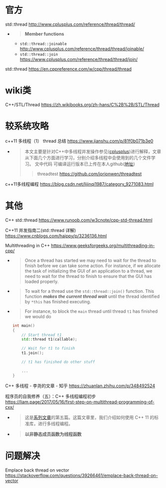 
# 官方

std::thread http://www.cplusplus.com/reference/thread/thread/
- > **Member functions**
  * `std::thread::joinable` http://www.cplusplus.com/reference/thread/thread/joinable/
  * `std::thread::join` https://www.cplusplus.com/reference/thread/thread/join/

std::thread https://en.cppreference.com/w/cpp/thread/thread

# wiki类

C++/STL/Thread https://zh.wikibooks.org/zh-hans/C%2B%2B/STL/Thread

# 较系统攻略

c++11 多线程（1） thread 总结 https://www.jianshu.com/p/81f0b071b3e0
- > 本文主要是针对C++中多线程并发操作参见([cplusplus]())进行解释，文章从下面几个方面进行学习，分别介绍多线程中会使用到的几个文件学习。 文中代码 可编译运行版本已上传在本人github([地址](https://github.com/jorionwen/threadtest))
  >> threadtest https://github.com/jorionwen/threadtest

c++11多线程编程 https://blog.csdn.net/lijinqi1987/category_9271083.html

# 其他

C++ std::thread https://www.runoob.com/w3cnote/cpp-std-thread.html

C++11 并发指南二(std::thread 详解) https://www.cnblogs.com/haippy/p/3236136.html

Multithreading in C++ https://www.geeksforgeeks.org/multithreading-in-cpp/
- > Once a thread has started we may need to wait for the thread to finish before we can take some action. For instance, if we allocate the task of initializing the GUI of an application to a thread, we need to wait for the thread to finish to ensure that the GUI has loaded properly.
- > To wait for a thread use the `std::thread::join()` function. This function ***makes the current thread wait*** until the thread identified by `*this` has finished executing.
- > For instance, to block the `main` thread until thread `t1` has finished we would do
  ```cpp
  int main() 
  { 
      // Start thread t1 
      std::thread t1(callable); 
  
      // Wait for t1 to finish 
      t1.join(); 
  
      // t1 has finished do other stuff 
  
      ... 
  } 
  ```

C++ 多线程 - 李尧的文章 - 知乎 https://zhuanlan.zhihu.com/p/348492524

程序员的自我修养（五）：C++ 多线程编程初步 https://liam.page/2017/05/16/first-step-on-multithread-programming-of-cxx/
- > 这是[系列文章](https://liam.page/series/)的第五篇。这篇文章里，我们介绍如何使用 C++ 11 的标准库，进行多线程编程。
- > **以非静态成员函数为线程函数**

# 问题解决

Emplace back thread on vector https://stackoverflow.com/questions/39266461/emplace-back-thread-on-vector
